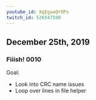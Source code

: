 ```yaml
---
youtube_id: XgEgaaQrOPs
twitch_id: 526547598
---
```


## December 25th, 2019
### Fiiish! 0010
Goal:
- Look into CRC name issues
- Loop over lines in file helper

